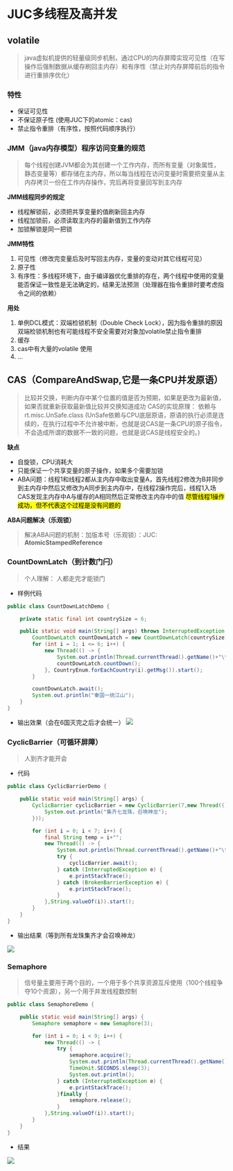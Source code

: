 # JUC多线程及高并发

## volatile

> java虚拟机提供的轻量级同步机制，通过CPU的内存屏障实现可见性（在写操作后强制数据从缓存刷回主内存）和有序性（禁止对内存屏障前后的指令进行重排序优化）

### 特性
- 保证可见性
- 不保证原子性 (使用JUC下的atomic：cas)
- 禁止指令重排（有序性，按照代码顺序执行）

### JMM（java内存模型）程序访问变量的规范
> 每个线程创建JVM都会为其创建一个工作内存，而所有变量（对象属性，静态变量等）都存储在主内存，所以每当线程在访问变量时需要把变量从主内存拷贝一份在工作内存操作，完后再将变量回写到主内存

**JMM线程同步的规定**
  - 线程解锁前，必须把共享变量的值刷新回主内存
  - 线程加锁前，必须读取主内存的最新值到工作内存
  - 加锁解锁是同一把锁

**JMM特性**

1. 可见性（修改完变量后及时写回主内存，变量的变动对其它线程可见）
2. 原子性
3. 有序性：多线程环境下，由于编译器优化重排的存在，两个线程中使用的变量能否保证一致性是无法确定的，结果无法预测（处理器在指令重排时要考虑指令之间的依赖）

**用处**
1. 单例DCL模式：双端检锁机制（Double Check Lock），因为指令重排的原因双端检锁机制也有可能线程不安全需要对对象加volatile禁止指令重排
2. 缓存
3. cas中有大量的volatile 使用
4. ...

## CAS（CompareAndSwap,它是一条CPU并发原语）

> 比较并交换，判断内存中某个位置的值是否为预期，如果是更改为最新值，如果否就重新获取最新值比较并交换知道成功
> CAS的实现原理： 依赖与rt.misc.UnSafe.class (UnSafe依赖与CPU底层原语，原语的执行必须是连续的，在执行过程中不允许被中断，也就是说CAS是一条CPU的原子指令，不会造成所谓的数据不一致的问题，也就是说CAS是线程安全的。)

**缺点**

- 自旋锁，CPU消耗大
- 只能保证一个共享变量的原子操作，如果多个需要加锁
- ABA问题：线程1和线程2都从主内存中取出变量A，首先线程2修改为B并同步到主内存中然后又修改为A同步到主内存中，在线程2操作完后，线程1入场CAS发现主内存中A与缓存的A相同然后正常修改主内存中的值 <mark>尽管线程1操作成功，但不代表这个过程是没有问题的</mark>

**ABA问题解决（乐观锁）**

> 解决ABA问题的机制：加版本号（乐观锁）：JUC: **AtomicStampedReference**


### CountDownLatch（到计数门闩）

> 个人理解： 人都走完才能锁门

- 样例代码

```java
public class CountDownLatchDemo {

    private static final int countrySize = 6;

    public static void main(String[] args) throws InterruptedException {
        CountDownLatch countDownLatch = new CountDownLatch(countrySize);
        for (int i = 1; i <= 6; i++) {
            new Thread(() -> {
                System.out.println(Thread.currentThread().getName()+"\t 国灭");
                countDownLatch.countDown();
            }, CountryEnum.forEachCountry(i).getMsg()).start();
        }

        countDownLatch.await();
        System.out.println("秦国一统江山");
    }
}
```

- 输出效果（会在6国灭完之后才会统一）
  ![](res/JAVA锁.md2020-09-17-18-38-39.png)


### CyclicBarrier（可循环屏障）

> 人到齐才能开会

- 代码
```java
public class CyclicBarrierDemo {

    public static void main(String[] args) {
        CyclicBarrier cyclicBarrier = new CyclicBarrier(7,new Thread(() ->{
            System.out.println("集齐七龙珠，召唤神龙");
        }));

        for (int i = 0; i < 7; i++) {
            final String temp = i+"";
            new Thread(() -> {
                System.out.println(Thread.currentThread().getName()+"\t发现龙珠"+"\t" +temp);
                try {
                    cyclicBarrier.await();
                } catch (InterruptedException e) {
                    e.printStackTrace();
                } catch (BrokenBarrierException e) {
                    e.printStackTrace();
                }
            },String.valueOf(i)).start();
        }
    }
}
```

- 输出结果（等到所有龙珠集齐才会召唤神龙）

![](res/JAVA锁.md2020-09-18-10-36-06.png)

### Semaphore

> 信号量主要用于两个目的，一个用于多个共享资源互斥使用（100个线程争夺10个资源），另一个用于并发线程数控制

```java
public class SemaphoreDemo {

    public static void main(String[] args) {
        Semaphore semaphore = new Semaphore(3);

        for (int i = 0; i < 9; i++) {
            new Thread(() -> {
                try {
                    semaphore.acquire();
                    System.out.println(Thread.currentThread().getName()+"\t comin in");
                    TimeUnit.SECONDS.sleep(3);
                    System.out.println();
                } catch (InterruptedException e) {
                    e.printStackTrace();
                }finally {
                    semaphore.release();
                }
            },String.valueOf(i)).start();
        }
    }
}
```

- 结果

![](res/JAVA锁.md2020-09-18-16-35-32.png)




